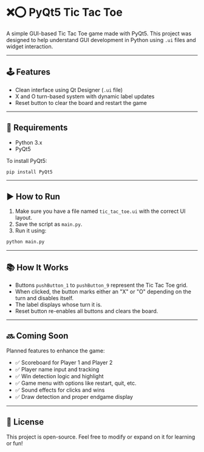 # ❌⭕ PyQt5 Tic Tac Toe

A simple GUI-based Tic Tac Toe game made with PyQt5. This project was designed to help understand GUI development in Python using `.ui` files and widget interaction.

---

## 🕹️ Features

- Clean interface using Qt Designer (`.ui` file)
- X and O turn-based system with dynamic label updates
- Reset button to clear the board and restart the game

---

## 🔧 Requirements

- Python 3.x
- PyQt5

To install PyQt5:

```bash
pip install PyQt5
```

---

## ▶️ How to Run

1. Make sure you have a file named `tic_tac_toe.ui` with the correct UI layout.
2. Save the script as `main.py`.
3. Run it using:

```bash
python main.py
```

---

## 📚 How It Works

- Buttons `pushButton_1` to `pushButton_9` represent the Tic Tac Toe grid.
- When clicked, the button marks either an "X" or "O" depending on the turn and disables itself.
- The label displays whose turn it is.
- Reset button re-enables all buttons and clears the board.

---

## 🔜 Coming Soon

Planned features to enhance the game:

- ✅ Scoreboard for Player 1 and Player 2
- ✅ Player name input and tracking
- ✅ Win detection logic and highlight
- ✅ Game menu with options like restart, quit, etc.
- ✅ Sound effects for clicks and wins
- ✅ Draw detection and proper endgame display

---

## 📄 License

This project is open-source. Feel free to modify or expand on it for learning or fun!
